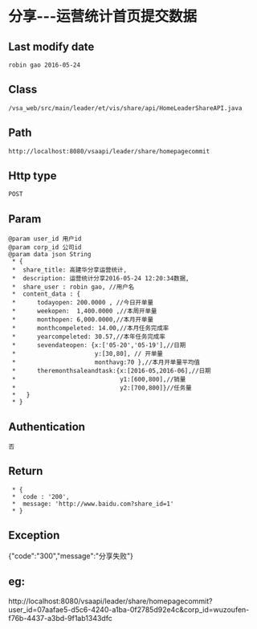 
# 分享---运营统计首页提交数据

## Last modify date
	robin gao 2016-05-24

## Class 
	/vsa_web/src/main/leader/et/vis/share/api/HomeLeaderShareAPI.java

## Path
	http://localhost:8080/vsaapi/leader/share/homepagecommit

## Http type
	POST

## Param
 	@param user_id 用户id
 	@param corp_id 公司id
 	@param data json String
 	 * {
	 * 	share_title: 高建华分享运营统计,
	 * 	description: 运营统计分享2016-05-24 12:20:34数据,
	 * 	share_user : robin gao, //用户名
	 *  content_data : {
	 *  	todayopen: 200.0000 , //今日开单量
	 *  	weekopen:  1,400.0000 ,//本周开单量
	 *  	monthopen: 6,000.0000,//本月开单量
	 *  	monthcompeleted: 14.00,//本月任务完成率
	 *  	yearcompeleted: 30.57,//本年任务完成率
	 *  	sevendateopen: {x:['05-20','05-19'],//日期
	 *						y:[30,80], // 开单量
	 *						monthavg:70 },//本月开单量平均值
	 *  	theremonthsaleandtask:{x:[2016-05,2016-06],//日期
	 *  						   y1:[600,800],//销量
	 *                             y2:[700,800]}//任务量
	 *   }
	 * }

## Authentication
	否
	
## Return
	 * {
	 *  code : '200',
	 *  message: 'http://www.baidu.com?share_id=1'
	 * }
## Exception
   {"code":"300","message":"分享失败"}

## eg:
http://localhost:8080/vsaapi/leader/share/homepagecommit?user_id=07aafae5-d5c6-4240-a1ba-0f2785d92e4c&corp_id=wuzoufen-f76b-4437-a3bd-9f1ab1343dfc



